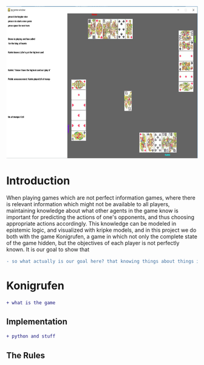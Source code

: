 <img src="sample_images/sample1.jpg" alt="hi" class="inline" width="800" height="400"/>

# Introduction

When playing games which are not perfect information games, where there is relevant information which might not be available to all players, maintaining knowledge about what other agents in the game know is important for predicting the actions of one's opponents, and thus choosing appropriate actions accordingly. This knowledge can be modeled in epistemic logic, and visualized with kripke models, and in this project we do both with the game Konigrufen, a game in which not only the complete state of the game hidden, but the objectives of each player is not perfectly known. It is our goal to show that 
```diff
- so what actually is our goal here? that knowing things about things is good?
```

# Konigrufen
```diff
+ what is the game
```

## Implementation
```diff
+ python and stuff
```

## The Rules
